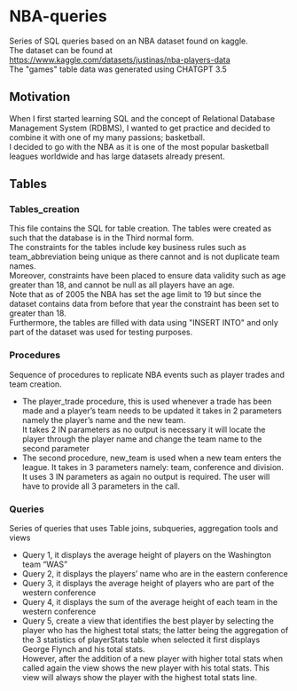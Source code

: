 # NBA-queries
Series of SQL queries based on an NBA dataset found on kaggle.<br>
The dataset can be found at https://www.kaggle.com/datasets/justinas/nba-players-data<br>
The "games" table data was generated using CHATGPT 3.5

## Motivation
When I first started learning SQL and the concept of Relational Database Management System (RDBMS), I wanted to get practice and decided to combine it with one of my many passions; basketball.<br>
I decided to go with the NBA as it is one of the most popular basketball leagues worldwide and has large datasets already present.

## Tables

### Tables_creation
This file contains the SQL for table creation. The tables were created as such that the database is in the Third normal form. <br>
The constraints for the tables include key business rules such as team_abbreviation being unique as there cannot and is not duplicate team names.<br>
Moreover, constraints have been placed to ensure data validity such as age greater than 18, and cannot be null as all players have an age.<br>
Note that as of 2005 the NBA has set the age limit to 19 but since the dataset contains data from before that year the constraint has been set to greater than 18.<br>
Furthermore, the tables are filled with data using "INSERT INTO" and only part of the dataset was used for testing purposes.

### Procedures
Sequence of procedures to replicate NBA events such as player trades and team creation. <br>
- The player_trade procedure, this is used whenever a trade has been made and a 
player’s team needs to be updated it takes in 2 parameters namely the player’s 
name and the new team. <br>   It takes 2 IN parameters as no output is necessary it will 
locate the player through the player name and change the team name to the second 
parameter <br>
- The second procedure, new_team is used when a new team enters the league. It 
takes in 3 parameters namely: team, conference and division. <br>It uses 3 IN 
parameters as again no output is required. The user will have to provide all 3 
parameters in the call.

### Queries
Series of queries that uses Table joins, subqueries, aggregation tools and views
- Query 1, it displays the average height of players on the Washington team “WAS” <br>
- Query 2, it displays the players’ name who are in the eastern conference <br>
- Query 3, it displays the average height of players who are part of the western conference<br> 
- Query 4, it displays the sum of the average height of each team in the  western conference<br> 
- Query 5, create a view that identifies the best player by selecting the player who has 
the highest total stats; the latter being the aggregation of the 3 statistics of 
playerStats table when selected it first displays George Flynch and his total stats. <br>
However, after the addition of a new player with higher total stats when called again 
the view shows the new player with his total stats. This view will always show the 
player with the highest total stats line. 
